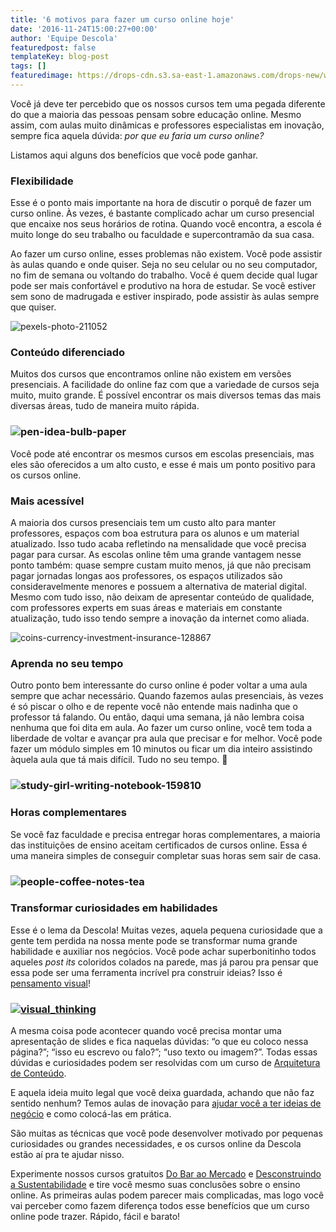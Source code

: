 ```yaml
---
title: '6 motivos para fazer um curso online hoje'
date: '2016-11-24T15:00:27+00:00'
author: 'Equipe Descola'
featuredpost: false
templateKey: blog-post
tags: []
featuredimage: https://drops-cdn.s3.sa-east-1.amazonaws.com/drops-new/wp-content/uploads/2016/11/21171550/motivos_cursoonline-150x150.png
---
```

Você já deve ter percebido que os nossos cursos tem uma pegada diferente do que a maioria das pessoas pensam sobre educação online. Mesmo assim, com aulas muito dinâmicas e professores especialistas em inovação, sempre fica aquela dúvida: *por que eu faria um curso online?*

Listamos aqui alguns dos benefícios que você pode ganhar.

### Flexibilidade

Esse é o ponto mais importante na hora de discutir o porquê de fazer um curso online. Às vezes, é bastante complicado achar um curso presencial que encaixe nos seus horários de rotina. Quando você encontra, a escola é muito longe do seu trabalho ou faculdade e supercontramão da sua casa.

Ao fazer um curso online, esses problemas não existem. Você pode assistir às aulas quando e onde quiser. Seja no seu celular ou no seu computador, no fim de semana ou voltando do trabalho. Você é quem decide qual lugar pode ser mais confortável e produtivo na hora de estudar. Se você estiver sem sono de madrugada e estiver inspirado, pode assistir às aulas sempre que quiser.

![pexels-photo-211052](https://descola.org/drops/wp-content/uploads/2016/11/pexels-photo-211052-1024x667.jpeg)

### Conteúdo diferenciado

Muitos dos cursos que encontramos online não existem em versões presenciais. A facilidade do online faz com que a variedade de cursos seja muito, muito grande. É possível encontrar os mais diversos temas das mais diversas áreas, tudo de maneira muito rápida.

### ![pen-idea-bulb-paper](https://descola.org/drops/wp-content/uploads/2016/11/pen-idea-bulb-paper-1024x685.jpg)

Você pode até encontrar os mesmos cursos em escolas presenciais, mas eles são oferecidos a um alto custo, e esse é mais um ponto positivo para os cursos online.

### Mais acessível

A maioria dos cursos presenciais tem um custo alto para manter professores, espaços com boa estrutura para os alunos e um material atualizado. Isso tudo acaba refletindo na mensalidade que você precisa pagar para cursar. As escolas online têm uma grande vantagem nesse ponto também: quase sempre custam muito menos, já que não precisam pagar jornadas longas aos professores, os espaços utilizados são consideravelmente menores e possuem a alternativa de material digital. Mesmo com tudo isso, não deixam de apresentar conteúdo de qualidade, com professores experts em suas áreas e materiais em constante atualização, tudo isso tendo sempre a inovação da internet como aliada.

![coins-currency-investment-insurance-128867](https://descola.org/drops/wp-content/uploads/2016/11/coins-currency-investment-insurance-128867-1024x683.jpeg)

### Aprenda no seu tempo

Outro ponto bem interessante do curso online é poder voltar a uma aula sempre que achar necessário. Quando fazemos aulas presenciais, às vezes é só piscar o olho e de repente você não entende mais nadinha que o professor tá falando. Ou então, daqui uma semana, já não lembra coisa nenhuma que foi dita em aula. Ao fazer um curso online, você tem toda a liberdade de voltar e avançar pra aula que precisar e for melhor. Você pode fazer um módulo simples em 10 minutos ou ficar um dia inteiro assistindo àquela aula que tá mais difícil. Tudo no seu tempo. 🙂

### ![study-girl-writing-notebook-159810](https://descola.org/drops/wp-content/uploads/2016/11/study-girl-writing-notebook-159810-1024x683.jpeg)

### Horas complementares

Se você faz faculdade e precisa entregar horas complementares, a maioria das instituições de ensino aceitam certificados de cursos online. Essa é uma maneira simples de conseguir completar suas horas sem sair de casa.

### ![people-coffee-notes-tea](https://descola.org/drops/wp-content/uploads/2016/11/people-coffee-notes-tea-1024x683.jpg)

### Transformar curiosidades em habilidades

Esse é o lema da Descola! Muitas vezes, aquela pequena curiosidade que a gente tem perdida na nossa mente pode se transformar numa grande habilidade e auxiliar nos negócios. Você pode achar superbonitinho todos aqueles *post its* coloridos colados na parede, mas já parou pra pensar que essa pode ser uma ferramenta incrível pra construir ideias? Isso é [pensamento visual](https://descola.org/curso/visual-thinking)!

### [![visual_thinking](https://descola.org/drops/wp-content/uploads/2016/11/visual_thinking-1024x518.jpg)](https://descola.org/curso/visual-thinking)

A mesma coisa pode acontecer quando você precisa montar uma apresentação de slides e fica naquelas dúvidas: “o que eu coloco nessa página?”; “isso eu escrevo ou falo?”; “uso texto ou imagem?”. Todas essas dúvidas e curiosidades podem ser resolvidas com um curso de [Arquitetura de Conteúdo](https://descola.org/curso/cozinhando-seu-conteudo).

E aquela ideia muito legal que você deixa guardada, achando que não faz sentido nenhum? Temos aulas de inovação para [ajudar você a ter ideias de negócio](https://descola.org/curso/eureka-como-ter-ideias-de-negocio) e como colocá-las em prática.

São muitas as técnicas que você pode desenvolver motivado por pequenas curiosidades ou grandes necessidades, e os cursos online da Descola estão aí pra te ajudar nisso.

Experimente nossos cursos gratuitos [Do Bar ao Mercado](https://descola.org/curso/do-bar-ao-mercado) e [Desconstruindo a Sustentabilidade](https://descola.org/curso/desconstruindo-a-sustentabilidade) e tire você mesmo suas conclusões sobre o ensino online. As primeiras aulas podem parecer mais complicadas, mas logo você vai perceber como fazem diferença todos esse benefícios que um curso online pode trazer. Rápido, fácil e barato!